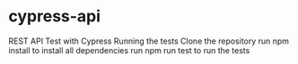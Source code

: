 # cypress-api
REST API Test with Cypress
Running the tests
Clone the repository
run npm install to install all dependencies
run npm run test to run the tests
